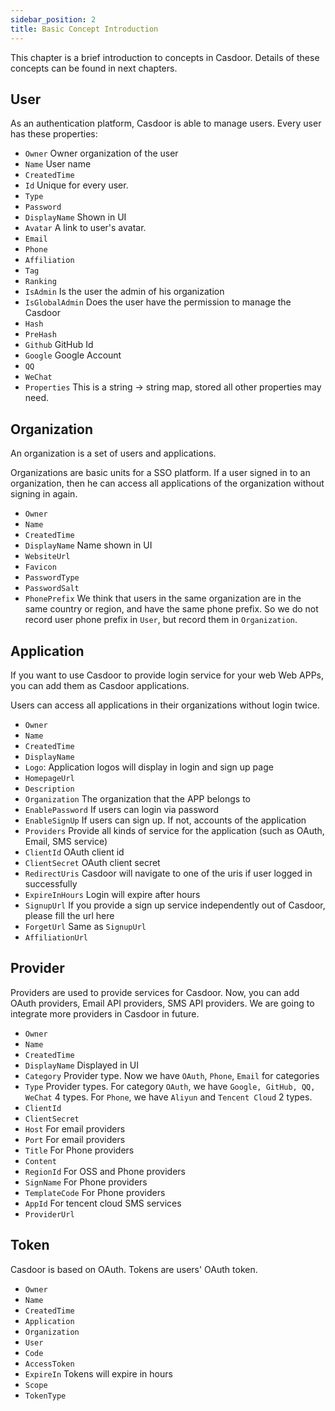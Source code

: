 ```yaml
---
sidebar_position: 2
title: Basic Concept Introduction
---
```


This chapter is a brief introduction to concepts in Casdoor. Details of these concepts can be found in next chapters.

## User

As an authentication platform, Casdoor is able to manage users. Every user has these properties: 

- `Owner` Owner organization of the user
- `Name` User name
- `CreatedTime`
- `Id` Unique for every user.
- `Type`
- `Password`
- `DisplayName` Shown in UI
- `Avatar` A link to user's avatar.
- `Email`
- `Phone`
- `Affiliation`
- `Tag`
- `Ranking`
- `IsAdmin` Is the user the admin of his organization
- `IsGlobalAdmin` Does the user have the permission to manage the Casdoor
- `Hash`
- `PreHash`
- `Github` GitHub Id
- `Google` Google Account
- `QQ`
- `WeChat`
- `Properties` This is a string -> string map, stored all other properties may need.

## Organization

An organization is a set of users and applications. 

Organizations are basic units for a SSO platform. If a user signed in to an organization, then he can access all applications of the organization without signing in again.

- `Owner`
- `Name`
- `CreatedTime`
- `DisplayName` Name shown in UI
- `WebsiteUrl`
- `Favicon`
- `PasswordType`
- `PasswordSalt`
- `PhonePrefix` We think that users in the same organization are in the same country or region, and have the same phone prefix. So we do not record user phone prefix in `User`, but record them in `Organization`.

## Application

If you want to use Casdoor to provide login service for your web Web APPs, you can add them as Casdoor applications.

Users can access all applications in their organizations without login twice.

- `Owner`
- `Name`
- `CreatedTime`
- `DisplayName`
- `Logo`: Application logos will display in login and sign up page
- `HomepageUrl`
- `Description`
- `Organization` The organization that the APP belongs to
- `EnablePassword` If users can login via password
- `EnableSignUp` If users can sign up. If not, accounts of the application
- `Providers` Provide all kinds of service for the application (such as OAuth, Email, SMS service)
- `ClientId` OAuth client id
- `ClientSecret` OAuth client secret
- `RedirectUris` Casdoor will navigate to one of the uris if user logged in successfully
- `ExpireInHours` Login will expire after hours
- `SignupUrl` If you provide a sign up service independently out of Casdoor, please fill the url here
- `ForgetUrl` Same as `SignupUrl`
- `AffiliationUrl`

## Provider

Providers are used to provide services for Casdoor. Now, you can add OAuth providers, Email API providers, SMS API providers. We are going to integrate more providers in Casdoor in future.

- `Owner`
- `Name`
- `CreatedTime`
- `DisplayName` Displayed in UI
- `Category` Provider type. Now we have `OAuth`, `Phone`, `Email` for categories
- `Type` Provider types. For category `OAuth`, we have `Google, GitHub, QQ, WeChat` 4 types. For `Phone`, we have `Aliyun` and `Tencent Cloud` 2 types.
- `ClientId`
- `ClientSecret`
- `Host` For email providers
- `Port` For email providers
- `Title` For Phone providers
- `Content`
- `RegionId` For OSS and Phone providers
- `SignName` For Phone providers
- `TemplateCode` For Phone providers
- `AppId` For tencent cloud SMS services
- `ProviderUrl`

## Token

Casdoor is based on OAuth. Tokens are users' OAuth token.

- `Owner`
- `Name`
- `CreatedTime`
- `Application`
- `Organization`
- `User`
- `Code`
- `AccessToken`
- `ExpireIn` Tokens will expire in hours
- `Scope`
- `TokenType`

